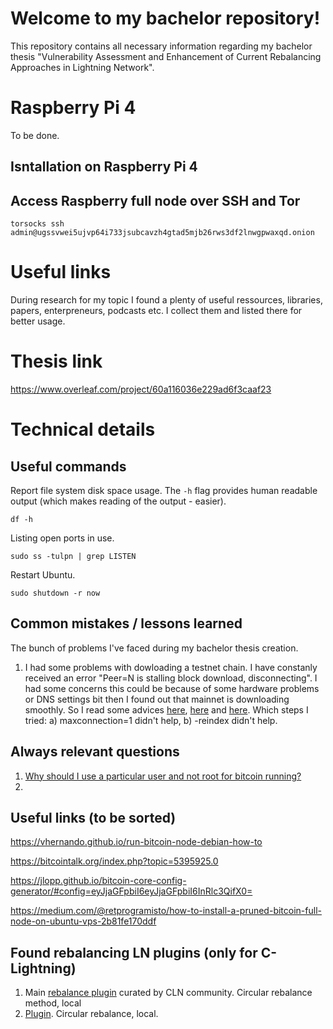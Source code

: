 # Welcome to my bachelor repository!

This repository contains all necessary information regarding my bachelor thesis "Vulnerability Assessment and Enhancement of  Current Rebalancing Approaches in Lightning  Network". 


# Raspberry Pi 4

To be done.

## Isntallation on Raspberry Pi 4

## Access Raspberry full node over SSH and Tor

```
torsocks ssh admin@ugssvwei5ujvp64i733jsubcavzh4gtad5mjb26rws3df2lnwgpwaxqd.onion
```

# Useful links

During research for my topic I found a plenty of useful ressources, libraries, papers, enterpreneurs, podcasts etc. I collect them and listed there for better usage.

# Thesis link

https://www.overleaf.com/project/60a116036e229ad6f3caaf23

# Technical details

## Useful commands
Report file system disk space usage. The `-h` flag provides human readable output (which makes reading of the output - easier).

```
df -h
```
Listing open ports in use.

```
sudo ss -tulpn | grep LISTEN
```
Restart Ubuntu.

```
sudo shutdown -r now
```

## Common mistakes / lessons learned
The bunch of problems I've faced during my bachelor thesis creation.
1. I had some problems with dowloading a testnet chain. I have constanly received an error "Peer=N is stalling block download, disconnecting". I had some concerns this could be because of some hardware problems or DNS settings bit then I found out that mainnet is downloading smoothly. So I read some advices [here](https://github.com/bitcoin/bitcoin/issues/11037), [here](https://bitcointalk.org/index.php?topic=1666725.0) and [here](https://github.com/bitcoin/bitcoin/issues/8518). Which steps I tried: a) maxconnection=1 didn't help, b) -reindex didn't help.


## Always relevant questions

 1. [Why should I use a particular user and not root for bitcoin running?](https://bitcoin.stackexchange.com/questions/46562/newbie-question-bitcoind-installation-doubte)
 2. 


## Useful links (to be sorted)
https://vhernando.github.io/run-bitcoin-node-debian-how-to

https://bitcointalk.org/index.php?topic=5395925.0

https://jlopp.github.io/bitcoin-core-config-generator/#config=eyJjaGFpbiI6eyJjaGFpbiI6InRlc3QifX0=

https://medium.com/@retprogramisto/how-to-install-a-pruned-bitcoin-full-node-on-ubuntu-vps-2b81fe170ddf

## Found rebalancing LN plugins (only for C-Lightning)
1. Main [rebalance plugin](https://github.com/lightningd/plugins/tree/master/rebalance) curated by CLN community. Circular rebalance method, local
2. [Plugin](https://github.com/giovannizotta/circular). Circular rebalance, local.

